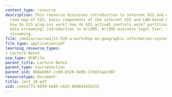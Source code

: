 ```yaml
---
content_type: resource
description: This resource discusses introduction to internet GIS and ArcIMS, the
  road map of GIS, basic components of the internet GIS and LAN-based GIS programs,
  how do GIS plug-ins work? how do GIS activeX controls work? partition point for
  data streaming, introduction to ArcIMS, ArcIMS business logic tier, internet feature
  streaming.
file: /media/courses/11-520-a-workshop-on-geographic-information-systems-fall-2005/cee2e7716859be85c625890041656331_lect_10.pdf
file_type: application/pdf
learning_resource_types:
- Lecture Notes
ocw_type: OCWFile
parent_title: Lecture Notes
parent_type: CourseSection
parent_uid: 088ab0bf-cc60-0329-9e0b-17dd33ae2d07
resourcetype: Document
title: lect_10.pdf
uid: cee2e771-6859-be85-c625-890041656331
---
```

